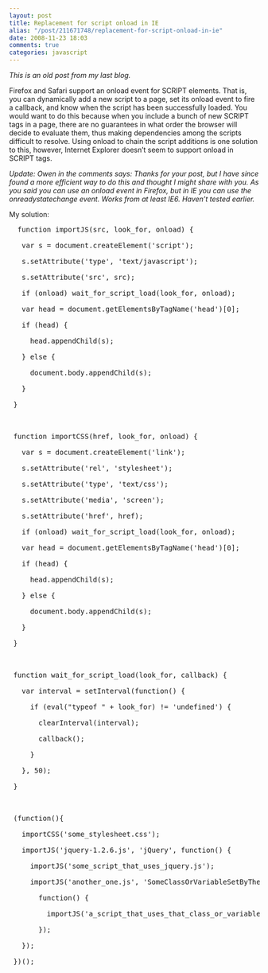 ```yaml
---
layout: post
title: Replacement for script onload in IE
alias: "/post/211671748/replacement-for-script-onload-in-ie"
date: 2008-11-23 18:03
comments: true
categories: javascript
---
```


<p><i>This is an old post from my last blog.</i></p>

<p>Firefox and Safari support an onload event for SCRIPT elements.  That is, you can dynamically add a new script to a page, set its onload event to fire a callback, and know when the script has been successfully loaded.  You would want to do this because when you include a bunch of new SCRIPT tags in a page, there are no guarantees in what order the browser will decide to evaluate them, thus making dependencies among the scripts difficult to resolve.  Using onload to chain the script additions is one solution to this, however, Internet Explorer doesn&#8217;t seem to support onload in SCRIPT tags.</p>



<p><i>Update: Owen in the comments says: Thanks for your post, but I have since found a more efficient way to do this and thought I might share with you. As you said you can use an onload event in Firefox, but in IE you can use the onreadystatechange event. Works from at least IE6. Haven’t tested earlier.</i></p>

<p>My solution:</p>

<pre>  function importJS(src, look_for, onload) {

   var s = document.createElement('script');

   s.setAttribute('type', 'text/javascript');

   s.setAttribute('src', src);

   if (onload) wait_for_script_load(look_for, onload);

   var head = document.getElementsByTagName('head')[0];

   if (head) {

     head.appendChild(s);

   } else {

     document.body.appendChild(s);

   }

 }



 function importCSS(href, look_for, onload) {

   var s = document.createElement('link');

   s.setAttribute('rel', 'stylesheet');

   s.setAttribute('type', 'text/css');

   s.setAttribute('media', 'screen');

   s.setAttribute('href', href);

   if (onload) wait_for_script_load(look_for, onload);

   var head = document.getElementsByTagName('head')[0];

   if (head) {

     head.appendChild(s);

   } else {

     document.body.appendChild(s);

   }

 }



 function wait_for_script_load(look_for, callback) {

   var interval = setInterval(function() {

     if (eval("typeof " + look_for) != 'undefined') {

       clearInterval(interval);

       callback();

     }

   }, 50);

 }



 (function(){

   importCSS('some_stylesheet.css');

   importJS('jquery-1.2.6.js', 'jQuery', function() {

     importJS('some_script_that_uses_jquery.js');

     importJS('another_one.js', 'SomeClassOrVariableSetByTheScript',

       function() {

         importJS('a_script_that_uses_that_class_or_variable.js');

       });

   });

 })();</pre>
